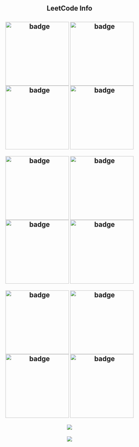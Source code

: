 <div align="center"> 
  
<!--   <h2>🐍 Contributions 🐍</h2>
  <img alt="snake eating my contributions" src="https://raw.githubusercontent.com/salesp07/salesp07/output/github-contribution-grid-snake.svg" />
</div> -->

<h2 align="center">LeetCode Info<h2>  
<p align="center">
  <a href="https://leetcode.com/u/AllenPaul/" target="_blank"><img align="center" src="https://assets.leetcode.com/static_assets/public/images/badges/2024/gif/2024-01.gif" alt="badge" height="200" width="200" /></a>
  <a href="https://leetcode.com/u/AllenPaul/" target="_blank"><img align="center" src="https://assets.leetcode.com/static_assets/public/images/badges/2024/gif/2024-02.gif" alt="badge" height="200" width="200" /></a>
  <a href="https://leetcode.com/u/AllenPaul/" target="_blank"><img align="center" src="https://assets.leetcode.com/static_assets/public/images/badges/2024/gif/2024-03.gif" alt="badge" height="200" width="200" /></a>
  <a href="https://leetcode.com/u/AllenPaul/" target="_blank"><img align="center" src="https://assets.leetcode.com/static_assets/public/images/badges/2024/gif/2024-04.gif" alt="badge" height="200" width="200" /></a>
</p>
  <p align="center">
  <a href="https://leetcode.com/u/AllenPaul/"><img align="center" src="https://assets.leetcode.com/static_assets/public/images/badges/2024/gif/2024-05.gif" alt="badge" height="200" width="200" /></a>
  <a href="https://leetcode.com/u/AllenPaul/" target="_blank"><img align="center" src="https://assets.leetcode.com/static_assets/public/images/badges/2024/gif/2024-06.gif" alt="badge" height="200" width="200" /></a>
  <a href="https://leetcode.com/u/AllenPaul/" target="_blank"><img align="center" src="https://assets.leetcode.com/static_assets/public/images/badges/2024/gif/2024-07.gif" alt="badge" height="200" width="200" /></a>
  <a href="https://leetcode.com/u/AllenPaul/" target="_blank"><img align="center" src="https://assets.leetcode.com/static_assets/public/images/badges/2024/gif/2024-08.gif" alt="badge" height="200" width="200" /></a>
</p>
   <p align="center">
  <a href="https://leetcode.com/u/AllenPaul/"><img align="center" src="https://assets.leetcode.com/static_assets/marketing/2024-50.gif" alt="badge" height="200" width="200" /></a>
  <a href="https://leetcode.com/u/AllenPaul/" target="_blank"><img align="center" src="https://assets.leetcode.com/static_assets/marketing/2024-100-new.gif" alt="badge" height="200" width="200" /></a>
  <a href="https://leetcode.com/u/AllenPaul/" target="_blank"><img align="center" src="https://assets.leetcode.com/static_assets/marketing/2024-200.gif" alt="badge" height="200" width="200" /></a>
  <a href="https://leetcode.com/u/AllenPaul/" target="_blank"><img align="center" src="https://assets.leetcode.com/static_assets/others/Introduction_to_Pandas.gif" alt="badge" height="200" width="200" /></a>
</p>
<p align="center">
  <img align=top flex-grow=1 src="https://leetcard.jacoblin.cool/AllenPaul?theme=unicorn"/>
</p>
<p align="center">
  <img  align=top flex-grow=1 src="https://leetcard.jacoblin.cool/AllenPaul?ext=contest"/>  
</p>
<br/>
